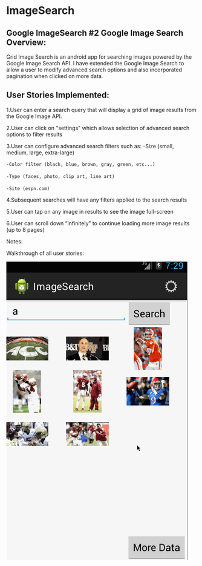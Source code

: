 ImageSearch
===========

Google ImageSearch
#2 Google Image Search
Overview:
--------- 
Grid Image Search is an android app for  searching images powered by the Google Image Search API.
I have extended the Google Image Search to allow a user to modify advanced search options and also incorporated pagination 
when clicked on more data.

User Stories Implemented:
-------------------------

1.User can enter a search query that will display a grid of image results from the Google Image API.

2.User can click on "settings" which allows selection of advanced search options to filter results

3.User can configure advanced search filters such as:
	-Size (small, medium, large, extra-large)
	
	-Color filter (black, blue, brown, gray, green, etc...)
	
	-Type (faces, photo, clip art, line art)
	
	-Site (espn.com)
	
4.Subsequent searches will have any filters applied to the search results

5.User can tap on any image in results to see the image full-screen

6.User can scroll down “infinitely” to continue loading more image results (up to 8 pages)

Notes:

Walkthrough of all user stories:

![Video Walkthrough](ImageSearch.gif)
